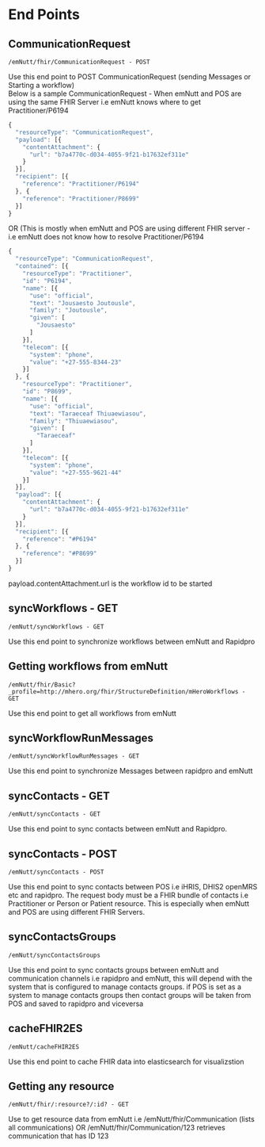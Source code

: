 # End Points

## CommunicationRequest

```
/emNutt/fhir/CommunicationRequest - POST
```

Use this end point to POST CommunicationRequest (sending Messages or Starting a workflow)<br>
Below is a sample CommunicationRequest - When emNutt and POS are using the same FHIR Server i.e emNutt knows where to get Practitioner/P6194

```js
{
  "resourceType": "CommunicationRequest",
  "payload": [{
    "contentAttachment": {
      "url": "b7a4770c-d034-4055-9f21-b17632ef311e"
    }
  }],
  "recipient": [{
    "reference": "Practitioner/P6194"
  }, {
    "reference": "Practitioner/P8699"
  }]
}
```

OR (This is mostly when emNutt and POS are using different FHIR server - i.e emNutt does not know how to resolve Practitioner/P6194

```js
{
  "resourceType": "CommunicationRequest",
  "contained": [{
    "resourceType": "Practitioner",
    "id": "P6194",
    "name": [{
      "use": "official",
      "text": "Jousaesto Joutousle",
      "family": "Joutousle",
      "given": [
        "Jousaesto"
      ]
    }],
    "telecom": [{
      "system": "phone",
      "value": "+27-555-8344-23"
    }]
  }, {
    "resourceType": "Practitioner",
    "id": "P8699",
    "name": [{
      "use": "official",
      "text": "Taraeceaf Thiuaewiasou",
      "family": "Thiuaewiasou",
      "given": [
        "Taraeceaf"
      ]
    }],
    "telecom": [{
      "system": "phone",
      "value": "+27-555-9621-44"
    }]
  }],
  "payload": [{
    "contentAttachment": {
      "url": "b7a4770c-d034-4055-9f21-b17632ef311e"
    }
  }],
  "recipient": [{
    "reference": "#P6194"
  }, {
    "reference": "#P8699"
  }]
}
```

payload.contentAttachment.url is the workflow id to be started

## syncWorkflows - GET

```
/emNutt/syncWorkflows - GET
```

Use this end point to synchronize workflows between emNutt and Rapidpro

## Getting workflows from emNutt

```
/emNutt/fhir/Basic?_profile=http://mhero.org/fhir/StructureDefinition/mHeroWorkflows - GET
```

Use this end point to get all workflows from emNutt

## syncWorkflowRunMessages

```
/emNutt/syncWorkflowRunMessages - GET
```

Use this end point to synchronize Messages between rapidpro and emNutt

## syncContacts - GET

```
/emNutt/syncContacts - GET
```

Use this end point to sync contacts between emNutt and Rapidpro.

## syncContacts - POST

```
/emNutt/syncContacts - POST
```

Use this end point to sync contacts between POS i.e iHRIS, DHIS2 openMRS etc and rapidpro.
The request body must be a FHIR bundle of contacts i.e Practitioner or Person or Patient resource.
This is especially when emNutt and POS are using different FHIR Servers.

## syncContactsGroups

```
/emNutt/syncContactsGroups
```

Use this end point to sync contacts groups between emNutt and communication channels i.e rapidpro and emNutt, this will depend with the system that is configured to manage contacts groups. if POS is set as a system to manage contacts groups then contact groups will be taken from POS and saved to rapidpro and viceversa

## cacheFHIR2ES

```
/emNutt/cacheFHIR2ES
```

Use this end point to cache FHIR data into elasticsearch for visualizstion

## Getting any resource

```
/emNutt/fhir/:resource?/:id? - GET
```

Use to get resource data from emNutt
i.e /emNutt/fhir/Communication (lists all communications) OR
/emNutt/fhir/Communication/123 retrieves communication that has ID 123
